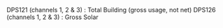 DPS121 (channels 1, 2 & 3) : Total Building (gross usage, not net)
DPS126 (channels 1, 2 & 3) : Gross Solar

